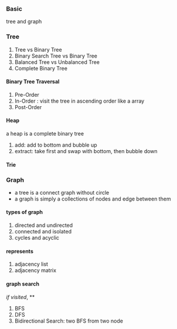 ### Basic
tree and graph

### Tree
1. Tree vs Binary Tree
2. Binary Search Tree vs Binary Tree
3. Balanced Tree vs Unbalanced Tree
4. Complete Binary Tree

#### Binary Tree Traversal
1. Pre-Order
2. In-Order  : visit the tree in ascending order like a array
3. Post-Order

#### Heap
a heap is a complete binary tree
1. add: add to bottom  and bubble up
2. extract: take first and swap with bottom, then bubble down

#### Trie

### Graph
* a tree is a connect graph without circle
* a graph is simply a collections of nodes and edge between them

#### types of graph
1. directed and undirected
2. connected and isolated
3. cycles and acyclic 

#### represents
1. adjacency list
2. adjacency matrix

#### graph search 
*if visited*, **
1. BFS 
2. DFS
3. Bidirectional Search: two BFS from two node



